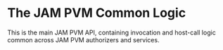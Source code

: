# The JAM PVM Common Logic

This is the main JAM PVM API, containing invocation and host-call logic common across JAM PVM authorizers and services.
